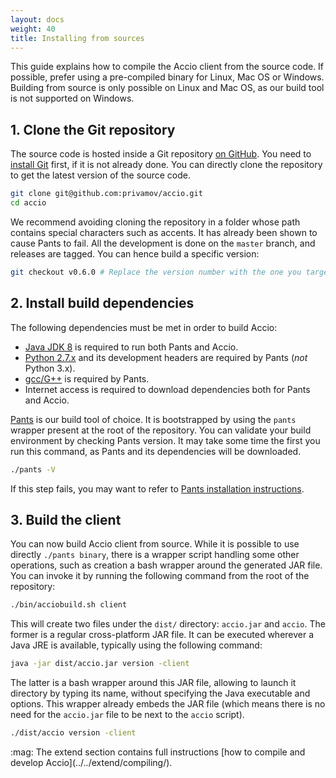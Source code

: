 ```yaml
---
layout: docs
weight: 40
title: Installing from sources
---
```


This guide explains how to compile the Accio client from the source code.
If possible, prefer using a pre-compiled binary for Linux, Mac OS or Windows.
Building from source is only possible on Linux and Mac OS, as our build tool is not supported on Windows.

## 1. Clone the Git repository
The source code is hosted inside a Git repository  [on GitHub](https://github.com/privamov/accio).
You need to [install Git](https://git-scm.com/downloads) first, if it is not already done.
You can directly clone the repository to get the latest version of the source code.

```bash
git clone git@github.com:privamov/accio.git
cd accio
```

We recommend avoiding cloning the repository in a folder whose path contains special characters such as accents.
It has already been shown to cause Pants to fail.
All the development is done on the `master` branch, and releases are tagged.
You can hence build a specific version:

```bash
git checkout v0.6.0 # Replace the version number with the one you target
```

## 2. Install build dependencies
The following dependencies must be met in order to build Accio:

  * [Java JDK 8](http://www.oracle.com/technetwork/java/javase/downloads/jdk8-downloads-2133151.html) is required to run both Pants and Accio.
  * [Python 2.7.x](https://www.python.org/) and its development headers are required by Pants (*not* Python 3.x).
  * [gcc/G++](https://gcc.gnu.org/) is required by Pants.
  * Internet access is required to download dependencies both for Pants and Accio.

[Pants](http://www.pantsbuild.org/) is our build tool of choice.
It is bootstrapped by using the `pants` wrapper present at the root of the repository.
You can validate your build environment by checking Pants version.
It may take some time the first you run this command, as Pants and its dependencies will be downloaded.

```bash
./pants -V
```

If this step fails, you may want to refer to [Pants installation instructions](http://www.pantsbuild.org/install.html).

## 3. Build the client
You can now build Accio client from source.
While it is possible to use directly `./pants binary`, there is a wrapper script handling some other operations, such as creation a bash wrapper around the generated JAR file.
You can invoke it by running the following command from the root of the repository:

```bash
./bin/acciobuild.sh client
```

This will create two files under the `dist/` directory: `accio.jar` and `accio`.
The former is a regular cross-platform JAR file.
It can be executed wherever a Java JRE is available, typically using the following command:

```bash
java -jar dist/accio.jar version -client
```

The latter is a bash wrapper around this JAR file, allowing to launch it directory by typing its name, without specifying the Java executable and options.
This wrapper already embeds the JAR file (which means there is no need for the `accio.jar` file to be next to the `accio` script).

```bash
./dist/accio version -client
```

<div class="alert alert-info" markdown="1">
  :mag: The extend section contains full instructions [how to compile and develop Accio](../../extend/compiling/).
</div>
